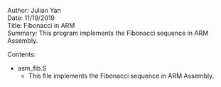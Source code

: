 Author: Julian Yan  
Date: 11/19/2019  
Title: Fibonacci in ARM   
Summary: This program implements the Fibonacci sequence in ARM Assembly.

Contents: 
* asm_fib.S
  * This file implements the Fibonacci sequence in ARM Assembly.